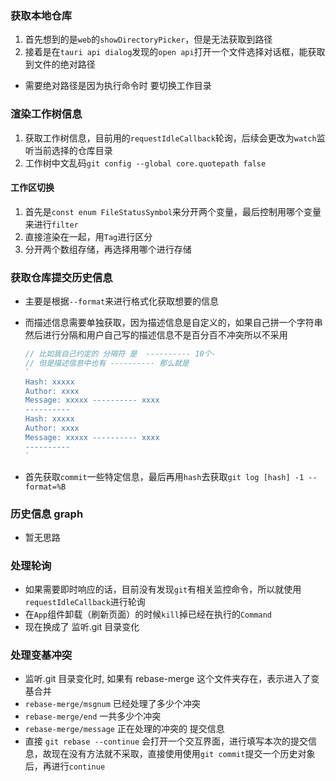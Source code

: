 ### 获取本地仓库

1. 首先想到的是`web`的`showDirectoryPicker`，但是无法获取到路径
2. 接着是在`tauri api dialog`发现的`open api`打开一个文件选择对话框，能获取到文件的绝对路径

- 需要绝对路径是因为执行命令时 要切换工作目录





### 渲染工作树信息

1. 获取工作树信息，目前用的`requestIdleCallback`轮询，后续会更改为`watch`监听当前选择的仓库目录
2. 工作树中文乱码`git config --global core.quotepath false`



#### 工作区切换

1. 首先是`const enum FileStatusSymbol`来分开两个变量，最后控制用哪个变量来进行`filter`  
2. 直接渲染在一起，用`Tag`进行区分
3. 分开两个数组存储，再选择用哪个进行存储



### 获取仓库提交历史信息

- 主要是根据`--format`来进行格式化获取想要的信息

- 而描述信息需要单独获取，因为描述信息是自定义的，如果自己拼一个字符串然后进行分隔和用户自己写的描述信息不是百分百不冲突所以不采用

  ```js
  // 比如我自己约定的 分隔符 是  ---------- 10个-
  // 但是描述信息中也有 ---------- 那么就是
  `
  Hash: xxxxx
  Author: xxxx
  Message: xxxxx ---------- xxxx
  ----------
  Hash: xxxxx
  Author: xxxx
  Message: xxxxx ---------- xxxx
  ----------
  `
  ```

- 首先获取`commit`一些特定信息，最后再用`hash`去获取`git log [hash] -1 --format=%B`



### 历史信息 graph
- 暂无思路

### 处理轮询

- 如果需要即时响应的话，目前没有发现`git`有相关监控命令，所以就使用`requestIdleCallback`进行轮询
- 在`App`组件卸载（刷新页面）的时候`kill`掉已经在执行的`Command`
- 现在换成了 监听.git 目录变化


### 处理变基冲突

- 监听.git 目录变化时, 如果有 rebase-merge 这个文件夹存在，表示进入了变基合并
- `rebase-merge/msgnum` 已经处理了多少个冲突
- `rebase-merge/end` 一共多少个冲突
- `rebase-merge/message` 正在处理的冲突的 提交信息
- 直接 `git rebase --continue` 会打开一个交互界面，进行填写本次的提交信息，故现在没有方法就不采取，直接使用使用`git commit`提交一个历史对象后，再进行`continue`